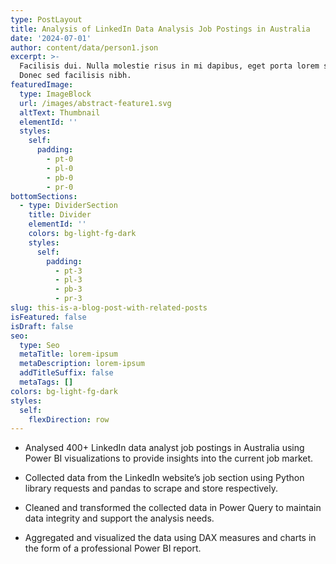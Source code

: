 ```yaml
---
type: PostLayout
title: Analysis of LinkedIn Data Analysis Job Postings in Australia
date: '2024-07-01'
author: content/data/person1.json
excerpt: >-
  Facilisis dui. Nulla molestie risus in mi dapibus, eget porta lorem semper.
  Donec sed facilisis nibh.
featuredImage:
  type: ImageBlock
  url: /images/abstract-feature1.svg
  altText: Thumbnail
  elementId: ''
  styles:
    self:
      padding:
        - pt-0
        - pl-0
        - pb-0
        - pr-0
bottomSections:
  - type: DividerSection
    title: Divider
    elementId: ''
    colors: bg-light-fg-dark
    styles:
      self:
        padding:
          - pt-3
          - pl-3
          - pb-3
          - pr-3
slug: this-is-a-blog-post-with-related-posts
isFeatured: false
isDraft: false
seo:
  type: Seo
  metaTitle: lorem-ipsum
  metaDescription: lorem-ipsum
  addTitleSuffix: false
  metaTags: []
colors: bg-light-fg-dark
styles:
  self:
    flexDirection: row
---
```



*   Analysed 400+ LinkedIn data analyst job postings in Australia using Power BI visualizations to provide insights into the current job market.

*   Collected data from the LinkedIn website’s job section using Python library requests and pandas to scrape and store respectively.

*   Cleaned and transformed the collected data in Power Query to maintain data integrity and support the analysis needs.

*   Aggregated and visualized the data using DAX measures and charts in the form of a professional Power BI report.



